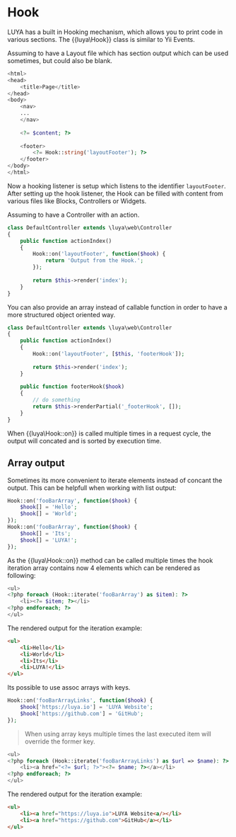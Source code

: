 # Hook

LUYA has a built in Hooking mechanism, which allows you to print code in various sections. The {{luya\Hook}} class is similar to Yii Events.

Assuming to have a Layout file which has section output which can be used sometimes, but could also be blank.

```php
<html>
<head>
    <title>Page</title>
</head>
<body>
    <nav>
    ...
    </nav>
    
    <?= $content; ?>
    
    <footer>
        <?= Hook::string('layoutFooter'); ?>
    </footer>
</body>
</html>
```

Now a hooking listener is setup which listens to the identifier `layoutFooter`. After setting up the hook listener, the Hook can be filled with content from various files like Blocks, Controllers or Widgets.

Assuming to have a Controller with an action.

```php
class DefaultController extends \luya\web\Controller
{
    public function actionIndex()
    {
        Hook::on('layoutFooter', function($hook) {
            return 'Output from the Hook.';
        });
    
        return $this->render('index');
    } 
}
```

You can also provide an array instead of callable function in order to have a more structured object oriented way.

```php
class DefaultController extends \luya\web\Controller
{
    public function actionIndex()
    {
        Hook::on('layoutFooter', [$this, 'footerHook']);
    
        return $this->render('index');
    } 
    
    public function footerHook($hook)
    {
        // do something
        return $this->renderPartial('_footerHook', []);
    }
}
```

When {{luya\Hook::on}} is called multiple times in a request cycle, the output will concated and is sorted by execution time.

## Array output

Sometimes its more convenient to iterate elements instead of concant the output. This can be helpfull when working with list output:

```php
Hook::on('fooBarArray', function($hook) {
    $hook[] = 'Hello';
    $hook[] = 'World';
});
Hook::on('fooBarArray', function($hook) {
    $hook[] = 'Its';
    $hook[] = 'LUYA!';
});
```

As the {{luya\Hook::on}} method can be called multiple times the hook iteration array contains now 4 elements which can be rendered as following:

```php
<ul>
<?php foreach (Hook::iterate('fooBarArray') as $item): ?>
    <li><?= $item; ?></li>
<?php endforeach; ?>
</ul>
```

The rendered output for the iteration example:

```html
<ul>
    <li>Hello</li>
    <li>World</li>
    <li>Its</li>
    <li>LUYA!</li>
</ul>
```

Its possible to use assoc arrays with keys.

```php
Hook::on('fooBarArrayLinks', function($hook) {
    $hook['https://luya.io'] = 'LUYA Website';
    $hook['https://github.com'] = 'GitHub';
});
```

> When using array keys multiple times the last executed item will override the former key.

```php
<ul>
<?php foreach (Hook::iterate('fooBarArrayLinks') as $url => $name): ?>
    <li><a href="<?= $url; ?>"><?= $name; ?></a></li>
<?php endforeach; ?>
</ul>
```

The rendered output for the iteration example:

```html
<ul>
    <li><a href="https://luya.io">LUYA Website<a/></li>
    <li><a href="https://github.com">GitHub</a></li>
</ul>
```

